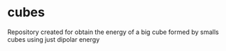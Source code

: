 # cubes
Repository created for obtain the energy of a big cube formed by smalls cubes using just dipolar energy
